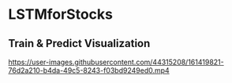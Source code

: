 # LSTMforStocks
## Train & Predict Visualization

https://user-images.githubusercontent.com/44315208/161419821-76d2a210-b4da-49c5-8243-f03bd9249ed0.mp4

